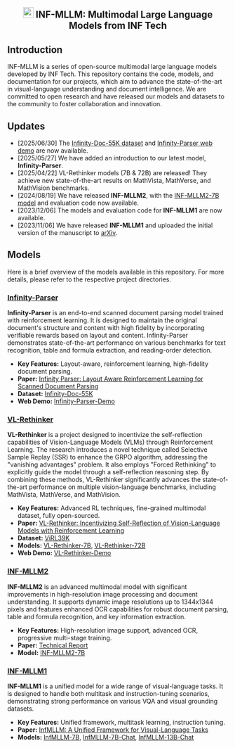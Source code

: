 <div align="center">
<a><h2><img src="Infinity-Parser/assets/logo.png" height="24" width="24" style="display: inline"> INF-MLLM: Multimodal Large Language Models from INF Tech </h2></a>
</div>

## Introduction

INF-MLLM is a series of open-source multimodal large language models developed by INF Tech. This repository contains the code, models, and documentation for our projects, which aim to advance the state-of-the-art in visual-language understanding and document intelligence. We are committed to open research and have released our models and datasets to the community to foster collaboration and innovation.

## Updates

- [2025/06/30] The [Infinity-Doc-55K dataset](https://huggingface.co/datasets/infly/Infinity-Doc-55K) and [Infinity-Parser web demo](https://huggingface.co/spaces/infly/Infinity-Parser-Demo) are now available.
- [2025/05/27] We have added an introduction to our latest model, **Infinity-Parser**.
- [2025/04/22] VL-Rethinker models (7B & 72B) are released! They achieve new state-of-the-art results on MathVista, MathVerse, and MathVision benchmarks.
- [2024/08/19] We have released **INF-MLLM2**, with the [INF-MLLM2-7B model](https://huggingface.co/QianYEee/InfMLLM2_7B_chat) and evaluation code now available.
- [2023/12/06] The models and evaluation code for **INF-MLLM1** are now available.
- [2023/11/06] We have released **INF-MLLM1** and uploaded the initial version of the manuscript to [arXiv](https://arxiv.org/abs/2311.06791).

## Models

Here is a brief overview of the models available in this repository. For more details, please refer to the respective project directories.

### [Infinity-Parser](Infinity-Parser)

**Infinity-Parser** is an end-to-end scanned document parsing model trained with reinforcement learning. It is designed to maintain the original document's structure and content with high fidelity by incorporating verifiable rewards based on layout and content. Infinity-Parser demonstrates state-of-the-art performance on various benchmarks for text recognition, table and formula extraction, and reading-order detection.

- **Key Features:** Layout-aware, reinforcement learning, high-fidelity document parsing.
- **Paper:** [Infinity Parser: Layout Aware Reinforcement Learning for Scanned Document Parsing](https://arxiv.org/abs/2506.03197)
- **Dataset:** [Infinity-Doc-55K](https://huggingface.co/datasets/infly/Infinity-Doc-55K)
- **Web Demo:** [Infinity-Parser-Demo](https://huggingface.co/spaces/infly/Infinity-Parser-Demo)

### [VL-Rethinker](https://github.com/TIGER-AI-Lab/VL-Rethinker)

**VL-Rethinker** is a project designed to incentivize the self-reflection capabilities of Vision-Language Models (VLMs) through Reinforcement Learning. The research introduces a novel technique called Selective Sample Replay (SSR) to enhance the GRPO algorithm, addressing the "vanishing advantages" problem. It also employs "Forced Rethinking" to explicitly guide the model through a self-reflection reasoning step. By combining these methods, VL-Rethinker significantly advances the state-of-the-art performance on multiple vision-language benchmarks, including MathVista, MathVerse, and MathVision.

- **Key Features:** Advanced RL techniques, fine-grained multimodal dataset, fully open-sourced.
- **Paper:** [VL-Rethinker: Incentivizing Self-Reflection of Vision-Language Models with Reinforcement Learning](https://arxiv.org/abs/2504.08837)
- **Dataset:** [ViRL39K](https://huggingface.co/datasets/TIGER-Lab/ViRL39K)
- **Models:** [VL-Rethinker-7B](https://huggingface.co/TIGER-Lab/VL-Rethinker-7B), [VL-Rethinker-72B](https://huggingface.co/TIGER-Lab/VL-Rethinker-72B)
- **Web Demo:** [VL-Rethinker-Demo](https://huggingface.co/spaces/TIGER-Lab/VL-Rethinker)

### [INF-MLLM2](INF-MLLM2)

**INF-MLLM2** is an advanced multimodal model with significant improvements in high-resolution image processing and document understanding. It supports dynamic image resolutions up to 1344x1344 pixels and features enhanced OCR capabilities for robust document parsing, table and formula recognition, and key information extraction.

- **Key Features:** High-resolution image support, advanced OCR, progressive multi-stage training.
- **Paper:** [Technical Report](INF-MLLM2/docs/tech_report.pdf)
- **Model:** [INF-MLLM2-7B](https://huggingface.co/QianYEee/InfMLLM2_7B_chat)

### [INF-MLLM1](INF-MLLM1)

**INF-MLLM1** is a unified model for a wide range of visual-language tasks. It is designed to handle both multitask and instruction-tuning scenarios, demonstrating strong performance on various VQA and visual grounding datasets.

- **Key Features:** Unified framework, multitask learning, instruction tuning.
- **Paper:** [InfMLLM: A Unified Framework for Visual-Language Tasks](https://arxiv.org/abs/2311.06791)
- **Models:** [InfMLLM-7B](https://huggingface.co/mightyzau/InfMLLM_7B), [InfMLLM-7B-Chat](https://huggingface.co/mightyzau/InfMLLM_7B_Chat), [InfMLLM-13B-Chat](https://huggingface.co/mightyzau/inf-mllm-13b-chat)
